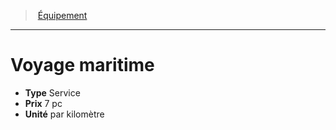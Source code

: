 ﻿---
!EquipmentItem
Type: Service
Price: 7 pc
Unity: par kilomètre
Id: equipment_hd.md#voyage-maritime
ParentLink: equipment_hd.md#Équipement
Name: Voyage maritime
ParentName: Équipement
NameLevel: 1
Attributes: {}
AttributesDictionary: >+
  {}

---
> [Équipement](hd_equipment.md)

---

# Voyage maritime

- **Type** Service
- **Prix** 7 pc
- **Unité** par kilomètre

